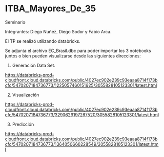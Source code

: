 # ITBA_Mayores_De_35
Seminario

Integrantes: Diego Nuñez, Diego Sodor y Fabio Arca.

El TP se realizó utilizando databricks.

Se adjunta el archivo EC_Brasil.dbc para poder importar los 3 notebooks juntos o bien pueden visualizarse desde las siguientes direcciones:

1) Generación Data Set.

https://databricks-prod-cloudfront.cloud.databricks.com/public/4027ec902e239c93eaaa8714f173bcfc/5470207184736773/1225057460151625/3055828105123301/latest.html

2) Visualización

https://databricks-prod-cloudfront.cloud.databricks.com/public/4027ec902e239c93eaaa8714f173bcfc/5470207184736773/3290629197267520/3055828105123301/latest.html

3) Predicción

https://databricks-prod-cloudfront.cloud.databricks.com/public/4027ec902e239c93eaaa8714f173bcfc/5470207184736773/1364050660228549/3055828105123301/latest.html






